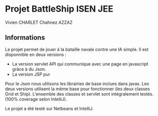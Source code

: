 # Projet BattleShip ISEN JEE

Vivien CHARLET
Chahnez AZZAZ

## Informations

Le projet permet de jouer à la bataille navale contre une IA simple. Il est disponnible en deux versions :

* La version servlet API qui communique avec une page en javascript grâce à du Json. 
* La version JSP pur

Pour le Json nous utilisons les librairies de base inclues dans javax.
Les deux versions utilisent la même base pour fonctionner (les deux classes Grid et Ship). 
L'ensemble des classes et servlet sont intégralement testés. (100% coverage selon IntelliJ).

Le projet a été testé sur Netbeans et IntelliJ.

